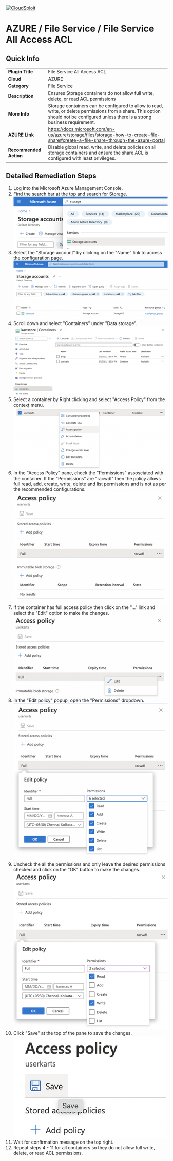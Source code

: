 [![CloudSploit](https://cloudsploit.com/img/logo-new-big-text-100.png "CloudSploit")](https://cloudsploit.com)

# AZURE / File Service / File Service All Access ACL

## Quick Info

| | |
|-|-|
| **Plugin Title** | File Service All Access ACL |
| **Cloud** | AZURE |
| **Category** | File Service |
| **Description** | Ensures Storage containers do not allow full write, delete, or read ACL permissions |
| **More Info** | Storage containers can be configured to allow to read, write, or delete permissions from a share. This option should not be configured unless there is a strong business requirement. |
| **AZURE Link** | https://docs.microsoft.com/en-us/azure/storage/files/storage-how-to-create-file-share#create-a-file-share-through-the-azure-portal |
| **Recommended Action** | Disable global read, write, and delete policies on all storage containers and ensure the share ACL is configured with least privileges. |

## Detailed Remediation Steps

1. Log into the Microsoft Azure Management Console.
2. Find the search bar at the top and search for Storage. </br> <img src="/resources/azure/fileservice/file-service-all-access-acl/step2.png"/>
3. Select the "Storage account" by clicking on the "Name" link to access the configuration page. </br> <img src="/resources/azure/fileservice/file-service-all-access-acl/step3.png"/>
4. Scroll down and select "Containers" under "Data storage".</br> <img src="/resources/azure/fileservice/file-service-all-access-acl/step4.png"/>
5. Select a container by Right clicking and select "Access Policy" from the context menu. </br> <img src="/resources/azure/fileservice/file-service-all-access-acl/step5.png"/>
6. In the "Access Policy" pane, check the "Permissions" assosciated with the container. If the "Permissions" are "racwdl" then the policy allows full read, add, create, write, delete and list permissions and is not as per the recommended configurations.</br> <img src="/resources/azure/fileservice/file-service-all-access-acl/step6.png"/>
7. If the container has full access policy then click on the "..." link and select the "Edit" option to make the changes.</br> <img src="/resources/azure/fileservice/file-service-all-access-acl/step7.png"/>
8. In the "Edit policy" popup, open the "Permissions" dropdown.</br> <img src="/resources/azure/fileservice/file-service-all-access-acl/step8.png"/>
9. Uncheck the all the permissions and only leave the desired permissions checked and click on the "OK" button to make the changes.</br> <img src="/resources/azure/fileservice/file-service-all-access-acl/step9.png"/>
10. Click "Save" at the top of the pane to save the changes. </br> <img src="/resources/azure/fileservice/file-service-all-access-acl/step10.png"/>
11. Wait for confirmation message on the top right.
12. Repeat steps 4 - 11 for all containers so they do not allow full write, delete, or read ACL permissions.</br>
